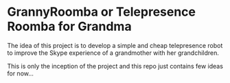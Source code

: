 GrannyRoomba or Telepresence Roomba for Grandma
===============================================

The idea of this project is to develop a simple and cheap telepresence robot to improve the Skype experience of a grandmother with her grandchildren.

This is only the inception of the project and this repo just contains few ideas for now...

